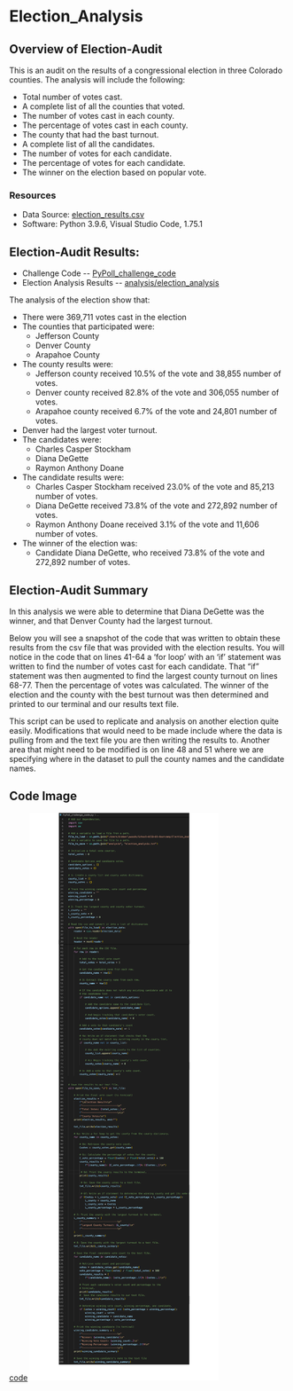 # Election_Analysis

## Overview of Election-Audit
This is an audit on the results of a congressional election in three Colorado counties. The analysis will include the following:

- Total number of votes cast.
- A complete list of all the counties that voted. 
- The number of votes cast in each county. 
- The percentage of votes cast in each county.
- The county that had the bast turnout. 
- A complete list of all the candidates. 
- The number of votes for each candidate. 
- The percentage of votes for each candidate.
- The winner on the election based on popular vote.


###   Resources 
- Data Source: [election_results.csv](Resources/election_results.csv)
- Software: Python 3.9.6, Visual Studio Code, 1.75.1


## Election-Audit Results: 

- Challenge Code
-- [PyPoll_challenge_code](PyPoll_challenge_code.py)
- Election Analysis Results
-- [analysis/election_analysis](analysis/election_analysis.txt)

The analysis of the election show that:

- There were 369,711 votes cast in the election
- The counties that participated were:
  - Jefferson County
  - Denver County
  - Arapahoe County
- The county results were:
  - Jefferson county received 10.5% of the vote and 38,855 number of votes. 
  - Denver county received 82.8% of the vote and 306,055 number of votes.
  - Arapahoe county received 6.7% of the vote and 24,801 number of votes.
- Denver had the largest voter turnout. 
- The candidates were:
  - Charles Casper Stockham 
  - Diana DeGette
  - Raymon Anthony Doane
- The candidate results were:
  - Charles Casper Stockham received 23.0% of the vote and 85,213 number of votes. 
  - Diana DeGette received 73.8% of the vote and 272,892 number of votes.
  - Raymon Anthony Doane received 3.1% of the vote and 11,606 number of votes.
- The winner of the election was:
  - Candidate Diana DeGette, who received 73.8% of the vote and 272,892 number of votes.

## Election-Audit Summary

In this analysis we were able to determine that Diana DeGette was the winner, and that Denver County had the largest turnout. 

Below you will see a snapshot of the code that was written to obtain these results from the csv file that was provided with the election results.  You will notice in the code that on lines 41-64 a ‘for loop’ with an ‘if’ statement was written to find the number of votes cast for each candidate. That “if” statement was then augmented to find the largest county turnout on lines 68-77. Then the percentage of votes was calculated. The winner of the election and the county with the best turnout was then determined and printed to our terminal and our results text file. 

This script can be used to replicate and analysis on another election quite easily. Modifications that would need to be made include where the data is pulling from and the text file you are then writing the results to. Another area that might need to be modified is on line 48 and 51 where we are specifying where in the dataset to pull the county names and the candidate names. 


## Code Image
[code](code.png)
![code](code.png)
